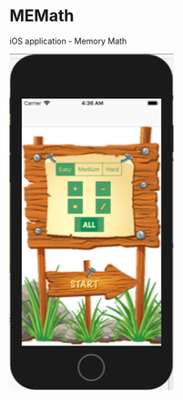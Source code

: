 # MEMath
iOS application - Memory Math

![alt text](https://github.com/jelenabole/MEMath/blob/master/img1.png)
